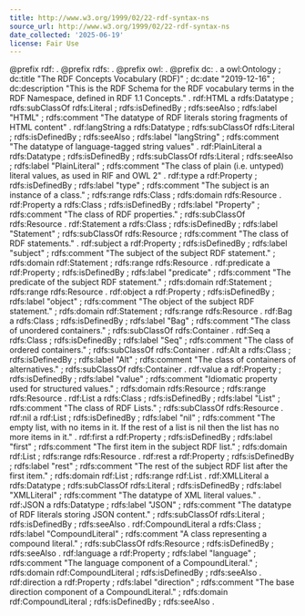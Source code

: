 ```yaml
---
title: http://www.w3.org/1999/02/22-rdf-syntax-ns
source_url: http://www.w3.org/1999/02/22-rdf-syntax-ns
date_collected: '2025-06-19'
license: Fair Use
---
```


@prefix rdf:  .
@prefix rdfs:  .
@prefix owl:  .
@prefix dc:  .
 a owl:Ontology ;
dc:title "The RDF Concepts Vocabulary (RDF)" ;
dc:date "2019-12-16" ;
dc:description "This is the RDF Schema for the RDF vocabulary terms in the RDF Namespace, defined in RDF 1.1 Concepts." .
rdf:HTML a rdfs:Datatype ;
rdfs:subClassOf rdfs:Literal ;
rdfs:isDefinedBy  ;
rdfs:seeAlso  ;
rdfs:label "HTML" ;
rdfs:comment "The datatype of RDF literals storing fragments of HTML content" .
rdf:langString a rdfs:Datatype ;
rdfs:subClassOf rdfs:Literal ;
rdfs:isDefinedBy  ;
rdfs:seeAlso  ;
rdfs:label "langString" ;
rdfs:comment "The datatype of language-tagged string values" .
rdf:PlainLiteral a rdfs:Datatype ;
rdfs:isDefinedBy  ;
rdfs:subClassOf rdfs:Literal ;
rdfs:seeAlso  ;
rdfs:label "PlainLiteral" ;
rdfs:comment "The class of plain (i.e. untyped) literal values, as used in RIF and OWL 2" .
rdf:type a rdf:Property ;
rdfs:isDefinedBy  ;
rdfs:label "type" ;
rdfs:comment "The subject is an instance of a class." ;
rdfs:range rdfs:Class ;
rdfs:domain rdfs:Resource .
rdf:Property a rdfs:Class ;
rdfs:isDefinedBy  ;
rdfs:label "Property" ;
rdfs:comment "The class of RDF properties." ;
rdfs:subClassOf rdfs:Resource .
rdf:Statement a rdfs:Class ;
rdfs:isDefinedBy  ;
rdfs:label "Statement" ;
rdfs:subClassOf rdfs:Resource ;
rdfs:comment "The class of RDF statements." .
rdf:subject a rdf:Property ;
rdfs:isDefinedBy  ;
rdfs:label "subject" ;
rdfs:comment "The subject of the subject RDF statement." ;
rdfs:domain rdf:Statement ;
rdfs:range rdfs:Resource .
rdf:predicate a rdf:Property ;
rdfs:isDefinedBy  ;
rdfs:label "predicate" ;
rdfs:comment "The predicate of the subject RDF statement." ;
rdfs:domain rdf:Statement ;
rdfs:range rdfs:Resource .
rdf:object a rdf:Property ;
rdfs:isDefinedBy  ;
rdfs:label "object" ;
rdfs:comment "The object of the subject RDF statement." ;
rdfs:domain rdf:Statement ;
rdfs:range rdfs:Resource .
rdf:Bag a rdfs:Class ;
rdfs:isDefinedBy  ;
rdfs:label "Bag" ;
rdfs:comment "The class of unordered containers." ;
rdfs:subClassOf rdfs:Container .
rdf:Seq a rdfs:Class ;
rdfs:isDefinedBy  ;
rdfs:label "Seq" ;
rdfs:comment "The class of ordered containers." ;
rdfs:subClassOf rdfs:Container .
rdf:Alt a rdfs:Class ;
rdfs:isDefinedBy  ;
rdfs:label "Alt" ;
rdfs:comment "The class of containers of alternatives." ;
rdfs:subClassOf rdfs:Container .
rdf:value a rdf:Property ;
rdfs:isDefinedBy  ;
rdfs:label "value" ;
rdfs:comment "Idiomatic property used for structured values." ;
rdfs:domain rdfs:Resource ;
rdfs:range rdfs:Resource .
rdf:List a rdfs:Class ;
rdfs:isDefinedBy  ;
rdfs:label "List" ;
rdfs:comment "The class of RDF Lists." ;
rdfs:subClassOf rdfs:Resource .
rdf:nil a rdf:List ;
rdfs:isDefinedBy  ;
rdfs:label "nil" ;
rdfs:comment "The empty list, with no items in it. If the rest of a list is nil then the list has no more items in it." .
rdf:first a rdf:Property ;
rdfs:isDefinedBy  ;
rdfs:label "first" ;
rdfs:comment "The first item in the subject RDF list." ;
rdfs:domain rdf:List ;
rdfs:range rdfs:Resource .
rdf:rest a rdf:Property ;
rdfs:isDefinedBy  ;
rdfs:label "rest" ;
rdfs:comment "The rest of the subject RDF list after the first item." ;
rdfs:domain rdf:List ;
rdfs:range rdf:List .
rdf:XMLLiteral a rdfs:Datatype ;
rdfs:subClassOf rdfs:Literal ;
rdfs:isDefinedBy  ;
rdfs:label "XMLLiteral" ;
rdfs:comment "The datatype of XML literal values." .
rdf:JSON a rdfs:Datatype ;
rdfs:label "JSON" ;
rdfs:comment "The datatype of RDF literals storing JSON content." ;
rdfs:subClassOf rdfs:Literal ;
rdfs:isDefinedBy  ;
rdfs:seeAlso  .
rdf:CompoundLiteral a rdfs:Class ;
rdfs:label "CompoundLiteral" ;
rdfs:comment "A class representing a compound literal." ;
rdfs:subClassOf rdfs:Resource ;
rdfs:isDefinedBy  ;
rdfs:seeAlso  .
rdf:language a rdf:Property ;
rdfs:label "language" ;
rdfs:comment "The language component of a CompoundLiteral." ;
rdfs:domain rdf:CompoundLiteral ;
rdfs:isDefinedBy  ;
rdfs:seeAlso  .
rdf:direction a rdf:Property ;
rdfs:label "direction" ;
rdfs:comment "The base direction component of a CompoundLiteral." ;
rdfs:domain rdf:CompoundLiteral ;
rdfs:isDefinedBy  ;
rdfs:seeAlso  .
